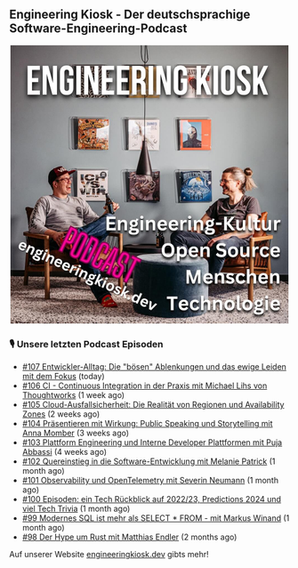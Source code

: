 ## Engineering Kiosk - Der deutschsprachige Software-Engineering-Podcast

<p align="center">
  <img width="500" height="500" src="https://github.com/EngineeringKiosk/.github/blob/main/images/podcast_square.jpg" alt="Engineering Kiosk Podcast" title="Engineering Kiosk Podcast">
</p>

### 🎙️ Unsere letzten Podcast Episoden


- [#107 Entwickler-Alltag: Die &#34;bösen&#34; Ablenkungen und das ewige Leiden mit dem Fokus](https://engineeringkiosk.dev) (today)
- [#106 CI - Continuous Integration in der Praxis mit Michael Lihs von Thoughtworks](https://engineeringkiosk.dev) (1 week ago)
- [#105 Cloud-Ausfallsicherheit: Die Realität von Regionen und Availability Zones](https://engineeringkiosk.dev) (2 weeks ago)
- [#104 Präsentieren mit Wirkung: Public Speaking und Storytelling mit Anna Momber](https://engineeringkiosk.dev) (3 weeks ago)
- [#103 Plattform Engineering und Interne Developer Plattformen mit Puja Abbassi](https://engineeringkiosk.dev) (4 weeks ago)
- [#102 Quereinstieg in die Software-Entwicklung mit Melanie Patrick](https://engineeringkiosk.dev) (1 month ago)
- [#101 Observability und OpenTelemetry mit Severin Neumann](https://engineeringkiosk.dev) (1 month ago)
- [#100 Episoden: ein Tech Rückblick auf 2022/23, Predictions 2024 und viel Tech Trivia](https://engineeringkiosk.dev) (1 month ago)
- [#99 Modernes SQL ist mehr als SELECT * FROM - mit Markus Winand](https://engineeringkiosk.dev) (1 month ago)
- [#98 Der Hype um Rust mit Matthias Endler](https://engineeringkiosk.dev) (2 months ago)

Auf unserer Website [engineeringkiosk.dev](https://engineeringkiosk.dev/) gibts mehr!
